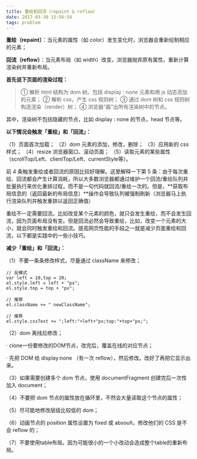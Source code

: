 ```yaml
---
title: 重绘和回流（repaint & reflow）
date: 2017-03-30 15:56:54
tags: problem
---
```


**重绘（repaint）**：当元素的属性（如 color）发生变化时，浏览器会重新绘制相应的元素；

**回流（reflow）**：当元素布局（如 width）改变，浏览器抛弃原有属性，重新计算渲染树并重新布局。

<!-- more -->

**首先说下页面的渲染过程：**

> ① 解析 html 结构为 dom 树。包括 display : none 元素和用 js 动态添加的元素；
> ② 解析 css，产生 css 规则树；
> ③ 通过 dom 树和 css 规则树构造渲染（render）树；
> ④ 浏览器“画”出所有渲染树中的节点。

其中，渲染树不包括隐藏的节点，比如 display : none 的节点，head 节点等。

**以下情况会触发「重绘」和「回流」：**

（1）页面首次加载；
（2）dom 元素的添加，修改，删除；
（3）应用新的 css 样式；
（4）resize 浏览器窗口、滚动页面；
（5）读取元素的某些属性（scrollTop/Left、clientTop/Left、currentStyle等）。

前 4 条触发重绘或者回流的原因比较好理解。这里解释一下第 5 条：由于每次重绘、回流都会产生计算消耗，所以大多数浏览器都通过维护一个回流/重绘队列并批量执行来优化重排过程，而不是一句代码就回流/重绘一次的。但是，**获取布局信息的（返回最新的布局信息）**操作会导致队列被强制刷新（浏览器马上执行渲染队列并触发重排以返回正确值）

重绘不一定需要回流。比如改变某个元素的颜色，就只会发生重绘，而不会发生回流，因为页面布局没有变。但是回流必然会导致重绘，比如，改变一个元素的大小，就会同时触发重绘和回流。提高网页性能的手段之一就是减少页面重绘和回流，以下都是实践中的一些小技巧。

**减少「重绘」和「回流」：**

（1）不要一条条修改样式，尽量通过 className 来修改；

```
// 反模式
var left = 10,top = 20;
el.style.left = left + "px";
el.style.top = top + "px";

// 推荐
el.className += " newClassName";

// 推荐
el.style.cssText += ";left:"+left+"px;top:"+top+"px;";

```
（2）dom 离线后修改；

  · clone一份要修改的DOM节点，改完后，覆盖在线的对应节点；

  · 先把 DOM 给 display:none （有一次 reflow），然后修改。改好了再把它显示出来。

（3）如果需要创建多个 dom 节点，使用 documentFragment 创建完后一次性加入 document；

（4）不要把 dom 节点的属性放在循环里，不然会大量读取这个节点的属性；

（5）尽可能地修改层级比较低的 dom；

（6）动画节点的 position 属性设置为 fixed 或 absoult，修改他们的 CSS 是不会 reflow 的；

（7）不要使用table布局。因为可能很小的一个小改动会造成整个table的重新布局。


